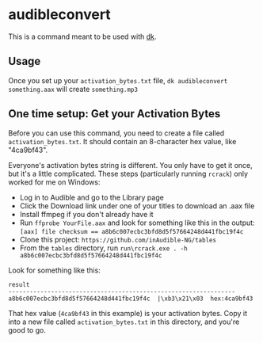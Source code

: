 # audibleconvert

This is a command meant to be used with [dk](https://github.com/dkurth/dk).

## Usage

Once you set up your `activation_bytes.txt` file, `dk audibleconvert something.aax` will create `something.mp3`

## One time setup: Get your Activation Bytes

Before you can use this command, you need to create a file called `activation_bytes.txt`. It should contain an 8-character hex value, like "4ca9bf43".

Everyone's activation bytes string is different. You only have to get it once, but it's a little complicated. These steps (particularly running `rcrack`) only worked for me on Windows:

- Log in to Audible and go to the Library page
- Click the Download link under one of your titles to download an .aax file
- Install ffmpeg if you don't already have it
- Run `ffprobe YourFile.aax` and look for something like this in the output: `[aax] file checksum == a8b6c007ecbc3bfd8d5f57664248d441fbc19f4c`
- Clone this project: `https://github.com/inAudible-NG/tables`
- From the `tables` directory, run `run\rcrack.exe . -h a8b6c007ecbc3bfd8d5f57664248d441fbc19f4c`

Look for something like this:

```
result
----------------------------------------------------------------
a8b6c007ecbc3bfd8d5f57664248d441fbc19f4c  |\xb3\x21\x03  hex:4ca9bf43
```

That hex value (`4ca9bf43` in this example) is your activation bytes. Copy it into a new file called `activation_bytes.txt` in this directory, and you're good to go.

